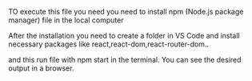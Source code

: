 TO execute this file you need you need to install npm (Node.js package manager) file in the local computer

After the installation you need to create a folder in VS Code and install necessary packages like react,react-dom,react-router-dom..

and this run file with npm start in the terminal. You can see the desired output in a browser.
